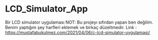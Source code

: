# LCD_Simulator_App
Bir LCD simulator uygulaması
NOT: Bu projeyı sıfırdan yapan ben değilim. Benim yaptığım şey harfleri eklemek ve birkaç düzeltmedir.
Link : https://mustafabukulmez.com/2021/04/06/c-lcd-simulator-uygulamasi/

